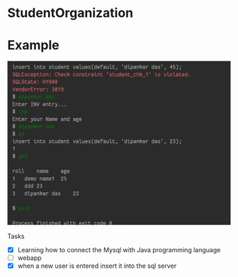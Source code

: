 # StudentOrganization

# Example
![](./example.png)

Tasks
- [x] Learning how to connect the Mysql with Java programming language
- [ ] webapp
- [x] when a new user is entered insert it into the sql server
